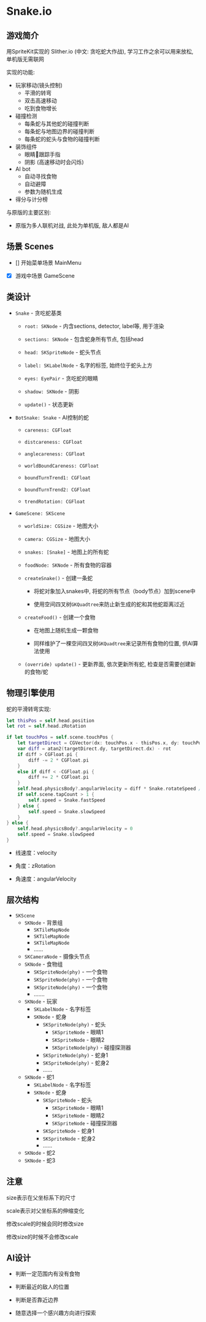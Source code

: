 #  Snake.io

## 游戏简介

用SpriteKit实现的 Slither.io (中文: 贪吃蛇大作战), 学习工作之余可以用来放松, 单机版无需联网

实现的功能:

- 玩家移动(镜头控制)
    - 平滑的转弯
    - 双击高速移动
    - 吃到食物增长
- 碰撞检测
    - 每条蛇与其他蛇的碰撞判断
    - 每条蛇与地图边界的碰撞判断
    - 每条蛇的蛇头与食物的碰撞判断
- 装饰组件
    - 眼睛👀跟踪手指
    - 阴影 (高速移动时会闪烁)
- AI bot
    - 自动寻找食物
    - 自动避障
    - 参数为随机生成
- 得分与计分榜

与原版的主要区别:

- 原版为多人联机对战, 此处为单机版, 敌人都是AI

## 场景 Scenes

- [] 开始菜单场景 MainMenu

- [x] 游戏中场景 GameScene
<!-- 
## 需要的碰撞检测

1. 蛇头**检测器**与其他所有**蛇身**（包括蛇头）
    1. 其他所有**蛇身**（包括蛇头）存储在每条蛇的内部数据（enemies）中
        1. 每次创建一条蛇的时候要更新所有蛇的enemies
        2. 和新创建的蛇的enemies
    2. Snake内部要存储enemies

2. **蛇头**与**地图边界**

    1. Snake内部要存储head
    2. head需要

3. **蛇头**与所有**食物**节点

    1. Snake内部要存储head -->

## 类设计

* `Snake` - 贪吃蛇基类

    * `root: SKNode` - 内含sections, detector, label等, 用于渲染
  
    * `sections: SKNode` - 包含蛇身所有节点, 包括head
 
    * `head: SKSpriteNode` - 蛇头节点
  
    * `label: SKLabelNode` - 名字的标签, 始终位于蛇头上方

    * `eyes: EyePair` - 贪吃蛇的眼睛

    * `shadow: SKNode` - 阴影

    * `update()` - 状态更新

* `BotSnake: Snake` - AI控制的蛇

    * `careness: CGFloat`

    * `distcareness: CGFloat`

    * `anglecareness: CGFloat`

    * `worldBoundCareness: CGFloat`

    * `boundTurnTrend1: CGFloat`

    * `boundTurnTrend2: CGFloat`

    * `trendRotation: CGFloat`


* `GameScene: SKScene`

    <!-- * `(internal) scene` - 界面类 -->
  
    * `worldSize: CGSize` - 地图大小
  
    * `camera: CGSize` - 地图大小

    * `snakes: [Snake]` - 地图上的所有蛇
   
    * `foodNode: SKNode` - 所有食物的容器
   
    * `createSnake()` - 创建一条蛇

        * 将蛇对象加入snakes中, 将蛇的所有节点（body节点）加到scene中

        * 使用空间四叉树`GKQuadtree`来防止新生成的蛇和其他蛇距离过近
 
    * `createFood()` - 创建一个食物

        * 在地图上随机生成一颗食物

        * 同样维护了一棵空间四叉树`GKQuadtree`来记录所有食物的位置, 供AI算法使用

    * `(override) update()` - 更新界面, 依次更新所有蛇, 检查是否需要创建新的食物/蛇

## 物理引擎使用

蛇的平滑转弯实现:

```swift
let thisPos = self.head.position
let rot = self.head.zRotation

if let touchPos = self.scene.touchPos {
    let targetDirect = CGVector(dx: touchPos.x - thisPos.x, dy: touchPos.y - thisPos.y)
    var diff = atan2(targetDirect.dy, targetDirect.dx) - rot
    if diff > CGFloat.pi {
        diff -= 2 * CGFloat.pi
    }
    else if diff < -CGFloat.pi {
        diff += 2 * CGFloat.pi
    }
    self.head.physicsBody?.angularVelocity = diff * Snake.rotateSpeed // 不断调整角速度以达到平滑转弯的效果
    if self.scene.tapCount > 1 {
        self.speed = Snake.fastSpeed
    } else {
        self.speed = Snake.slowSpeed
    }
} else {
    self.head.physicsBody?.angularVelocity = 0
    self.speed = Snake.slowSpeed
}
```

* 线速度：velocity

* 角度：zRotation

* 角速度：angularVelocity

<!-- ## 游戏逻辑

 * 开始时, 玩家的蛇自行移动, 相机跟随蛇头
 * 如果玩家的蛇死亡, 摄像头停止移动, 一段时间后, 生成新的玩家
 * 玩家点击屏幕, 游戏开始, 玩家输入id, 蛇由玩家自行控制
 * 玩家的蛇死亡, 游戏结束, 屏幕变灰, 显示玩家分数, 同时镜头跟随杀死玩家的蛇 -->
 
## 层次结构

- `SKScene`
    - `SKNode` - 背景组
        - `SKTileMapNode`
        - `SKTileMapNode`
        - `SKTileMapNode`
        - ......
    - `SKCameraNode` - 摄像头节点
    - `SKNode` - 食物组
        - `SKSpriteNode(phy)` - 一个食物
        - `SKSpriteNode(phy)` - 一个食物
        - `SKSpriteNode(phy)` - 一个食物
        - .......
    - `SKNode` - 玩家
        - `SKLabelNode` - 名字标签
        - `SKNode` - 蛇身
            - `SKSpriteNode(phy)` - 蛇头
                - `SKSpriteNode` - 眼睛1
                - `SKSpriteNode` - 眼睛2
                - `SKSpriteNode(phy)` - 碰撞探测器
            - `SKSpriteNode(phy)` - 蛇身1
            - `SKSpriteNode(phy)` - 蛇身2
            - ......
    - `SKNode` - 蛇1
        - `SKLabelNode` - 名字标签
        - `SKNode` - 蛇身
            - `SKSpriteNode` - 蛇头
                - `SKSpriteNode` - 眼睛1
                - `SKSpriteNode` - 眼睛2
                - `SKSpriteNode` - 碰撞探测器
            - `SKSpriteNode` - 蛇身1
            - `SKSpriteNode` - 蛇身2
            - ......
    - `SKNode` - 蛇2
    - `SKNode` - 蛇3

## 注意

size表示在父坐标系下的尺寸

scale表示对父坐标系的伸缩变化

修改scale的时候会同时修改size

修改size的时候不会修改scale

## AI设计

* 判断一定范围内有没有食物

* 判断最近的敌人的位置

* 判断是否靠近边界

* 随意选择一个感兴趣方向进行探索

